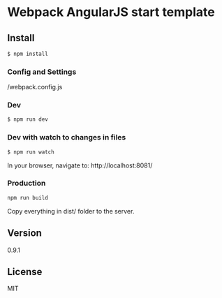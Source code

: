 # Webpack AngularJS start template

## Install
```sh
$ npm install
```
### Config and Settings
/webpack.config.js

### Dev
```sh
$ npm run dev
```

### Dev with watch to changes in files
```sh
$ npm run watch
```
In your browser, navigate to: http://localhost:8081/


### Production
```sh
npm run build  
```
Copy everything in dist/ folder to the server.

## Version
0.9.1

## License
MIT